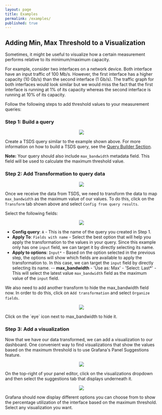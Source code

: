 ```yaml
---
layout: page
title: Examples
permalink: /examples/
published: true
---
```



## Adding Min, Max Threshold to a Visualization
Sometimes, it might be useful to visualize how a certain measurement performs relative to its minimum/maximum capacity. 

For example, consider two interfaces on a network device. Both interface have an input traffic of 100 Mb/s. However, the first interface has a higher capacity (10 Gb/s) than the second interface (1 Gb/s). The traffic graph for both interfaces would look similar but we would miss the fact that the first interface is running at 1% of its capacity whereas the second interface is running at 10% of its capacity.

Follow the following steps to add threshold values to your measurement queries:

### Step 1: Build a query

<p align="center"><img src="{{ "/assets/img/max-threshold-query.png" | relative_url }}"/></p>

Create a TSDS query similar to the example shown above. For more information on how to build a TSDS query, see the [Query Builder Section](https://globalnoc.github.io/tsds-grafana/query/).

**Note:** Your query should also include `max_bandwidth` metadata field. This field will be used to calculate the maximum threshold value.

### Step 2: Add Transformation to query data

<p align="center"><img src="{{ "/assets/img/max-threshold-transform-tab.png" | relative_url }}"/></p>

Once we receive the data from TSDS, we need to transform the data to map `max_bandwidth` as the maximum value of our values. To do this, click on the `Transform` tab shown above and select `Config from query results`.

Select the following fields:

<p align="center"><img src="{{ "/assets/img/config-query-results.png" | relative_url }}"/></p>

- **Config query**: `A` - This is the name of the query you created in Step 1.
- **Apply To**: `Fields with name` - Select the best option that will help you apply the transformation to the values in your query. Since this example only has one `input` field, we can target it by directly selecting its name.
- **Apply to options**: `Input*` - Based on the option selected in the previous step, the options will show which fields are available to apply the transformation to. In this case, we can target the `input` field by directly selecting its name.
-- **max_bandwidth** - 'Use as: Max' - 'Select: Last*' - This will select the latest value `max_bandwidth` field as the maximum value of the `input` field. 

We also need to add another transform to hide the max_bandwidth field now. In order to do this, click on `Add transformation` and select `Organize fields`.

<p align="center"><img src="{{ "/assets/img/organize-fields.png" | relative_url }}"/></p>
Click on the `eye` icon next to max_bandwidth to hide it.

### Step 3: Add a visualization
Now that we have our data transformed, we can add a visualization to our dashboard. One convenient way to find visualizations that show the values based on the maximum threshold is to use Grafana's Panel Suggestions feature.

<p align="center"><img src="{{ "/assets/img/viz-dropdown.png" | relative_url }}"/></p>

On the top-right of your panel editor, click on the visualizations dropdown and then select the suggestions tab that displays underneath it. 

<p align="center"><img src="{{ "/assets/img/viz-suggestions.png" | relative_url }}"/></p>

Grafana should now display different options you can choose from to show the percentage utilization of the interface based on the maximum threshold. Select any visualization you want.
